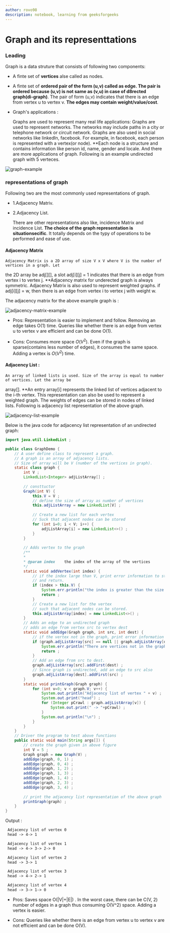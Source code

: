 ```yaml
---
author: rovo98
description: notebook, learning from geeksforgeeks
---
```


# Graph and its representtations

### Leading

Graph is a data struture that consists of following two components:

- A finte set of **vertices** alse called as nodes.
- A finte set of **ordered pair of the form (u,v) called as edge. The pair
  is ordered because (u,v) is not same as (v,u) in case of d8rected graph(di-graph)**.
  The pair of form (u,v) indicates that there is an edge from vertex u to vertex v. **The
  edges may contain weight/value/cost**.
  
- Graph's applications :
	
	Graphs are used to represent many real life applications: Graphs are used to represent
networks. The networks may include paths in a city or telephone network or circuit network.
Graphs are also used in social networks like linkedIn, facebook. For example, in facebook,
each person is represented with a vertex(or node). **Each node is a structure and contains 
information like person id, name, gender and locale. And there are more applications of graph.
Following is an example undirected graph with 5 verteces.

![graph-example](https://github.com/rovo98/java-learning/blob/master/images/DS/Graph/graph_representation.png)

### representations of graph

Following two are the most commonly used representations of graph.
- 1.Adjacency Matriv.
- 2.Adjacency List.

	There are other representations also like, incidence Matrix and incidence List. **The choice 
of the graph representation is situationsecific**. It totally depends on the typy of operations 
to be performed and ease of use.

#### Adjacency Matrix

	Adjacency Matrix is a 2D array of size V x V where V is the number of vertices in a graph. Let
the 2D array be adj[][], a slot adj[i][j] = 1 indicates that there is an edge from vertex i to vertex
j. **Adjacency matrix for underected graph is always symmetric. Adjacency Matrix is also used to 
represent weighted graphs. if adj[i][j] = w, then there is an edge from vertex i to vertex j with 
weight w.

The adjacency matrix for the above example graph is :

![adjacency-matrix-example](https://github.com/rovo98/java-learning/blob/master/images/DS/Graph/adjacency_matrix_representation.png)

- Pros: Representation is easier to implement and follow. Removing an edge takes O(1) time.
	Queries like whether there is an edge from vertex u to vertex v are efficient and can be done O(1).

- Cons: Consumes more space $O(V^2)$. Even if the graph is sparse(contains less number of edges), it 
	consumes the same space. Adding a vertex is $O(V^2)$ time.
	
	
#### Adjacency List :

	An array of linked lists is used. Size of the array is equal to number of vertices. Let the array be 
array[]. **An entry array[i] represents the linked list of vertices adjacent to the i-th vertex. This
representation can also be used to represent a weighted graph. The weights of edges can be stored in 
nodes of linked lists. Following is adjacency list representation of the above graph.

![adjacency-list-example](https://github.com/rovo98/java-learning/blob/master/images/DS/Graph/adjacency_list_representation.png)

Below is the java code for adjacency list representation of an undirected graph:

```java
import java.util.LinkedList ;

public class GraphDemo {
	// A user define class to represent a graph.
	// A graph is an array of adjacency lists.
	// Size of array will be V (number of the vertices in graph).
	static class graph {
		int V ;
		LinkedList<Integer> adjListArray[] ;
		
		// consttuctor
		Graph(int V) {
			this.V = V ;
			// define the size of array as number of vertices
			this.adjListArray = new LinkedList[V] ;
			
			// Create a new list for each vertex
			// Suck that adjacent nodes can be stored
			for (int i=0; i < V; i++) {
				adjListArray[i] = new LinkedList<>() ;
			}
		}
		
		// Adds vertex to the graph
		/**
		*
		* @param index    the index of the array of the vertices
		*/
		static void addVertex(int index) {
			// if the index large than V, print error information to stderr
			// and return.
			if (index > this.V) {
				System.err.println("the index is greater than the size of the array of vertices") ;
				return ;
			}
			// Create a new list for the vertex
			// such that adjacent nodes can be stored.
			this.adjListArray[index] = new LinkedList<>() ;
		}
		// Adds an edge to an undirected graph
		// adds an edge from vertex src to vertex dest
		static void addEdge(Graph graph, int src, int dest) {
			// if the vertex not in the graph, print error information and return 
			if (graph.adjListArray[src] == null || graph.adjListArray[dest] == null) {
				System.err.println("There are vertices not in the graph") ;
				return ;
			}
			// Add an edge from src to dest.
			graph.adjListArray[src].addFirst(dest) ;
			// Since graph is undirected, add an edge to src also
			graph.adjListArray[dest].addFirst(src) ;
		}
		static void printGraph(Graph graph) {
			for (int v=0; v < graph.V; v++) {
				System.out.println("Adjacency list of vertex " + v) ;
				System.out.print("head") ;
				for (Integer pCrawl : graph.adjListArray[v]) {
					System.out.print(" -> "+pCrawl) ;
				}
				System.out.println("\n") ;
			}
		}
	}
	// Driver the program to test above functions
	public static void main(String args[]) {
		// create the graph given in above figure
		int V = 5 ;
		Graph graph = new Graph(V) ;
		addEdge(graph, 0, 1) ;
		addEdge(graph, 0, 4) ;
		addEdge(graph, 1, 2) ;
		addEdge(graph, 1, 3) ;
		addEdge(graph, 1, 4) ;
		addEdge(graph, 2, 3) ;
		addEdge(graph, 3, 4) ;
		
		// print the adjacency list representation of the above graph
		printGraph(graph) ;
	}
}
```

Output :
```txt
 Adjacency list of vertex 0
 head -> 4-> 1

 Adjacency list of vertex 1
 head -> 4-> 3-> 2-> 0

 Adjacency list of vertex 2
 head -> 3-> 1

 Adjacency list of vertex 3
 head -> 4-> 2-> 1

 Adjacency list of vertex 4
 head -> 3-> 1-> 0
```

- Pros: Saves space O(|V|+|E|) . In the worst case, there can be C(V, 2) number of edges in a graph thus consuming O(V^2) space. Adding a vertex is easier.

- Cons: Queries like whether there is an edge from vertex u to vertex v are not efficient and can be done O(V).
